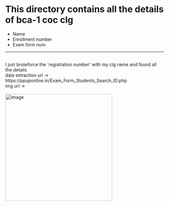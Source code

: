 # This directory contains all the details of bca-1 coc clg 
 - Name
 - Enrollment number
 - Exam form num

 ------------
<br>
 I just bruteforce the `registration number' with my clg name and found all the details <br>
 data extraction url -> https://ppuponline.in/Exam_Form_Students_Search_ID.php <br>
 img url -><br> <br> <img width="340" alt="Image" src="https://github.com/user-attachments/assets/dda52a2a-f5c8-45df-90ea-93153a24160f" /> <br>
